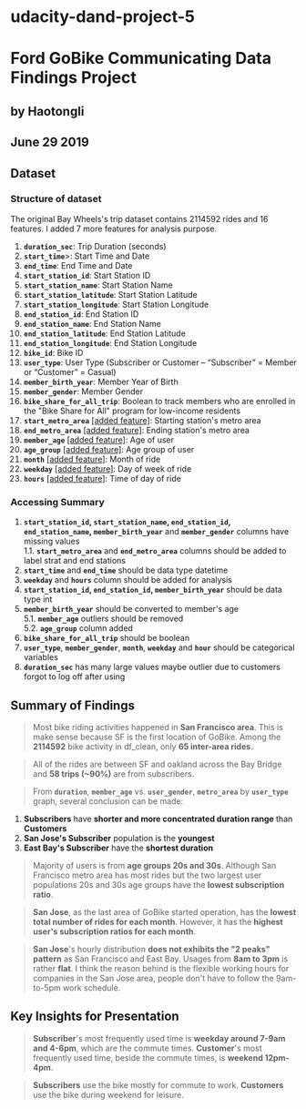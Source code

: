 # udacity-dand-project-5
# Ford GoBike Communicating Data Findings Project
## by Haotongli
## June 29 2019


## Dataset
### Structure of dataset

The original Bay Wheels's trip dataset contains 2114592 rides and 16 features. I added 7 more features for analysis purpose. 

01. **`duration_sec`**: Trip Duration (seconds)
02. **`start_time`**>: Start Time and Date
03. **`end_time`**: End Time and Date
04. **`start_station_id`**: Start Station ID
05. **`start_station_name`**: Start Station Name
06. **`start_station_latitude`**: Start Station Latitude
07. **`start_station_longitude`**: Start Station Longitude
08. **`end_station_id`**: End Station ID
09. **`end_station_name`**: End Station Name
10. **`end_station_latitude`**: End Station Latitude
11. **`end_station_longitude`**: End Station Longitude
12. **`bike_id`**: Bike ID
13. **`user_type`**: User Type (Subscriber or Customer – “Subscriber” = Member or “Customer” = Casual)
14. **`member_birth_year`**: Member Year of Birth
15. **`member_gender`**: Member Gender
16. **`bike_share_for_all_trip`**: Boolean to track members who are enrolled in the "Bike Share for All" program for low-income residents
17. **`start_metro_area`** <u>[added feature]</u>: Starting station's metro area
18. **`end_metro_area`** <u>[added feature]</u>: Ending station's metro area
19. **`member_age`** <u>[added feature]</u>: Age of user
20. **`age_group`** <u>[added feature]</u>: Age group of user
21. **`month`** <u>[added feature]</u>: Month of ride
22. **`weekday`** <u>[added feature]</u>: Day of week of ride
23. **`hours`** <u>[added feature]</u>: Time of day of ride

### Accessing Summary

01. **`start_station_id`, `start_station_name`, `end_station_id`, `end_station_name`, `member_birth_year`** and **`member_gender`** columns have missing values
    <br>1.1. **`start_metro_area`** and **`end_metro_area`** columns should be added to label strat and end stations
02. **`start_time`** and **`end_time`** should be data type datetime
03. **`weekday`** and **`hours`** column should be added for analysis
04. **`start_station_id`, `end_station_id`, `member_birth_year`** should be data type int
05. **`member_birth_year`** should be converted to member's age 
    <br>5.1. **`member_age`** outliers should be removed
    <br>5.2. **`age_group`** column added
06. **`bike_share_for_all_trip`** should be boolean
07. **`user_type`**, **`member_gender`**, **`month`**, **`weekday`** and **`hour`** should be categorical variables
08. **`duration_sec`** has many large values maybe outlier due to customers forgot to log off after using

## Summary of Findings

> Most bike riding activities happened in **San Francisco area**. This is make sense because SF is the first location of GoBike. Among the **2114592** bike activity in df_clean, only **65 inter-area rides**.

> All of the rides are between SF and oakland across the Bay Bridge and **58 trips (~90%)** are from subscribers.

> From **`duration`**, **`member_age`** vs.  **`user_gender`**, **`metro_area`** by **`user_type`** graph, several conclusion can be made:
01. **Subscribers** have **shorter and more concentrated duration range** than **Customers**
02. **San Jose's Subscriber** population is the **youngest**
03. **East Bay's Subscriber** have the **shortest duration**

> Majority of users is from **age groups 20s and 30s**. Although San Francisco metro area has most rides but the two largest user populations 20s and 30s age groups have the **lowest subscription ratio**.

> **San Jose**, as the last area of GoBike started operation, has the **lowest total number of rides for each month**. However, it has the **highest user's subscription ratios for each month**.

> **San Jose**'s hourly distribution **does not exhibits the "2 peaks" pattern** as San Francisco and East Bay. Usages from **8am to 3pm** is rather **flat**. I think the reason behind is the flexible working hours for companies in the San Jose area, people don't have to follow the 9am-to-5pm work schedule.


## Key Insights for Presentation

> **Subscriber**'s most frequently used time is **weekday around 7-9am and 4-6pm**, which are the commute times. **Customer**'s most frequently used time, beside the commute times, is **weekend 12pm-4pm**. <br>

> **Subscribers** use the bike mostly for commute to work. **Customers** use the bike during weekend for leisure.
